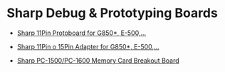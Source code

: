# Sharp Debug &amp; Prototyping Boards

- <a href="Sharp%2011Pin%20Breadboard/">Sharp 11Pin Protoboard for G850*, E-500,...</a>

- <a href="Sharp_11pin_to_15pin_Adapter/">Sharp 11Pin o 15Pin Adapter for G850*, E-500,...</a>

- <a href="Sharp%20PC-1600%20Memcard/">Sharp PC-1500/PC-1600 Memory Card Breakout Board</a>
